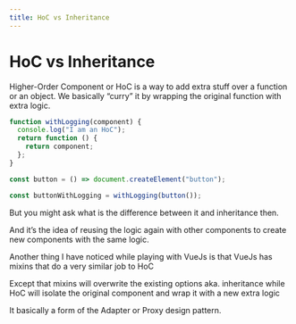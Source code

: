 ```yaml
---
title: HoC vs Inheritance
---
```


# HoC vs Inheritance

Higher-Order Component or HoC is a way to add extra stuff over a function or an object. We basically “curry” it by
wrapping the original function with extra logic.

```js
function withLogging(component) {
  console.log("I am an HoC");
  return function () {
    return component;
  };
}

const button = () => document.createElement("button");

const buttonWithLogging = withLogging(button());
```

But you might ask what is the difference between it and inheritance then.

And it’s the idea of reusing the logic again with other components to create new components with the same logic.

Another thing I have noticed while playing with VueJs is that VueJs has mixins that do a very similar job to HoC

Except that mixins will overwrite the existing options aka. inheritance while HoC will isolate the original component
and wrap it with a new extra logic

It basically a form of the Adapter or Proxy design pattern.
